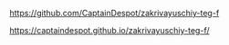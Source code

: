 https://github.com/CaptainDespot/zakrivayuschiy-teg-f

https://captaindespot.github.io/zakrivayuschiy-teg-f/